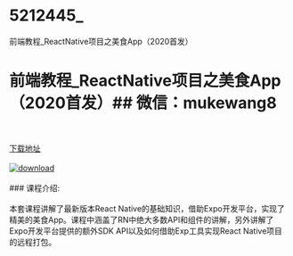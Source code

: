 # 5212445_
前端教程_ReactNative项目之美食App（2020首发）
# 前端教程_ReactNative项目之美食App（2020首发）## 微信：mukewang8
<br/></br>[下载地址](http://www.36tz.cn/article/5212445 "下载地址")
<br/></br>[![download](http://36tz.cn/muke_img/2020_04_2-101-300x216.png "下载地址")](http://www.36tz.cn/article/5212445 "下载地址")
<br/></br>### 课程介绍:<br/></br>本套课程讲解了最新版本React Native的基础知识，借助Expo开发平台，实现了精美的美食App。课程中涵盖了RN中绝大多数API和组件的讲解，另外讲解了Expo开发平台提供的额外SDK API以及如何借助Exp工具实现React Native项目的远程打包。


 
